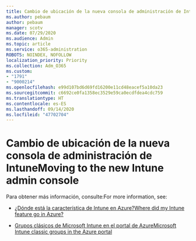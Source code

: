 ```yaml
---
title: Cambio de ubicación de la nueva consola de administración de Intune
ms.author: pebaum
author: pebaum
manager: scotv
ms.date: 07/29/2020
ms.audience: Admin
ms.topic: article
ms.service: o365-administration
ROBOTS: NOINDEX, NOFOLLOW
localization_priority: Priority
ms.collection: Adm_O365
ms.custom:
- "1791"
- "9000214"
ms.openlocfilehash: e99d107bd6d69fd16200e11cd48eacef5a10da23
ms.sourcegitcommit: c6692ce0fa1358ec3529e59ca0ecdfdea4cdc759
ms.translationtype: HT
ms.contentlocale: es-ES
ms.lasthandoff: 09/14/2020
ms.locfileid: "47702704"
---
```

# <a name="moving-to-the-new-intune-admin-console"></a><span data-ttu-id="2a0e0-102">Cambio de ubicación de la nueva consola de administración de Intune</span><span class="sxs-lookup"><span data-stu-id="2a0e0-102">Moving to the new Intune admin console</span></span>

<span data-ttu-id="2a0e0-103">Para obtener más información, consulte:</span><span class="sxs-lookup"><span data-stu-id="2a0e0-103">For more information, see:</span></span>

- [<span data-ttu-id="2a0e0-104">¿Dónde está la característica de Intune en Azure?</span><span class="sxs-lookup"><span data-stu-id="2a0e0-104">Where did my Intune feature go in Azure?</span></span>](https://docs.microsoft.com/intune/ui-changes)

- [<span data-ttu-id="2a0e0-105">Grupos clásicos de Microsoft Intune en el portal de Azure</span><span class="sxs-lookup"><span data-stu-id="2a0e0-105">Microsoft Intune classic groups in the Azure portal</span></span>](https://docs.microsoft.com/intune/groups-get-started)